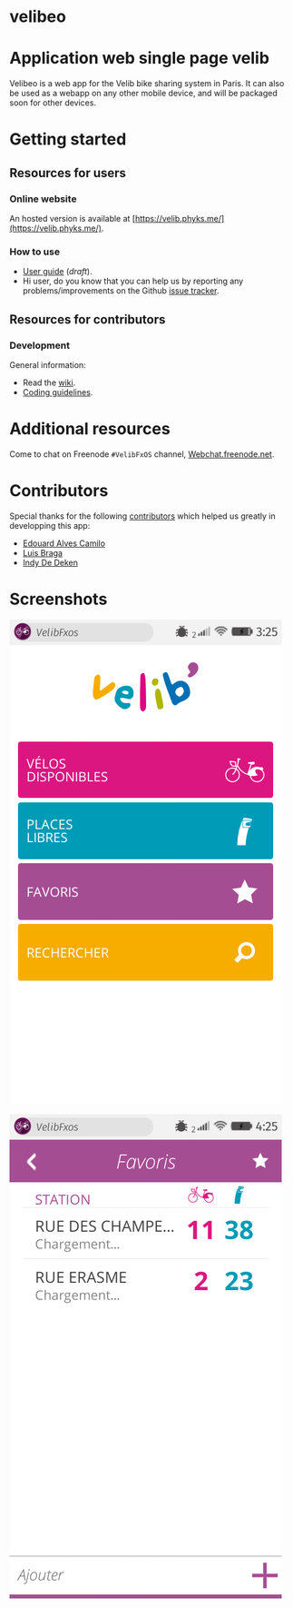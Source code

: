 # velibeo
Application web single page velib
=========
Velibeo is a web app for the Velib bike sharing system in Paris. It can also be used as a webapp on any other mobile device, and will be packaged soon for other devices.


# Getting started

## Resources for users

### Online website

An hosted version is available at [https://velib.phyks.me/](https://velib.phyks.me/).

### How to use
+ [User guide](https://github.com/Phyks/VelibFxos/wiki/User-guide#welcome-to-the-user-guide) (*draft*).
+ Hi user, do you know that you can help us by reporting any problems/improvements on the Github [issue tracker](https://github.com/Phyks/VelibFxos/issues).

## Resources for contributors

### Development

General information:

+ Read the [wiki](https://github.com/phyks/VelibFxos/wiki).
+ [Coding guidelines](https://github.com/Phyks/VelibFxos/wiki/Coding-Guidelines).

# Additional resources

Come to chat on Freenode <code>#VelibFxOS</code> channel, [Webchat.freenode.net](http://webchat.freenode.net/).


# Contributors

Special thanks for the following [contributors](https://github.com/Phyks/VelibFxos/graphs/contributors) which helped us greatly in developping this app:

+ [Edouard Alves Camilo](https://github.com/EdouardAlvesCamilo)
+ [Luis Braga](https://github.com/BragaLuis)
+ [Indy De Deken](https://github.com/indydedeken)


# Screenshots

![Screenshot of index](https://raw.githubusercontent.com/Phyks/VelibFxos/master/doc/screenshot-index.png)

![Screenshot of starred stations](https://raw.githubusercontent.com/Phyks/VelibFxos/master/doc/screenshot-starred.png)
